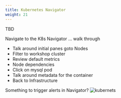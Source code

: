 ```yaml
---
title: Kubernetes Navigator
weight: 21
---
```


TBD

Navigate to the K8s Navigator ... walk through

* Talk around initial panes goto Nodes
* Filter to workshop cluster
* Review default metrics
* Node dependencies
* Click on mysql pod
* Talk around metadata for the container
* Back to Infrastructure

Something to trigger alerts in Navigator?
![kubernets](../images/im-kubernets.png)